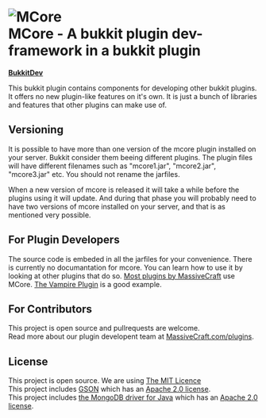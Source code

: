![MCore](http://massivecraft.com/wp-content/uploads/mcore/mcore150.png "MCore")<br>
MCore - A bukkit plugin dev-framework in a bukkit plugin
====================
<b>[BukkitDev](http://dev.bukkit.org/server-mods/mcore/)</b>

This bukkit plugin contains components for developing other bukkit plugins. It offers no new plugin-like features on it's own. It is just a bunch of libraries and features that other plugins can make use of.

Versioning
----------
It is possible to have more than one version of the mcore plugin installed on your server. Bukkit consider them beeing different plugins. The plugin files will have different filenames such as "mcore1.jar", "mcore2.jar", "mcore3.jar" etc. You should not rename the jarfiles. 

When a new version of mcore is released it will take a while before the plugins using it will update. And during that phase you will probably need to have two versions of mcore installed on your server, and that is as mentioned very possible.

For Plugin Developers
----------
The source code is embeded in all the jarfiles for your convenience. There is currently no documantation for mcore. You can learn how to use it by looking at other plugins that do so. [Most plugins by MassiveCraft](https://github.com/MassiveCraft) use MCore. [The Vampire Plugin](http://massivecraft.com/plugins/vampire) is a good example.

For Contributors
----------
This project is open source and pullrequests are welcome.<br>
Read more about our plugin developent team at [MassiveCraft.com/plugins](http://massivecraft.com/plugins).

License
----------
This project is open source. We are using [The MIT Licence](http://www.opensource.org/licenses/MIT)<br>
This project includes [GSON](http://code.google.com/p/google-gson/) which has an [Apache 2.0 license](http://www.apache.org/licenses/LICENSE-2.0).<br>
This project includes [the MongoDB driver for Java](https://github.com/mongodb/mongo-java-driver/) which has an [Apache 2.0 license](http://www.apache.org/licenses/LICENSE-2.0).
